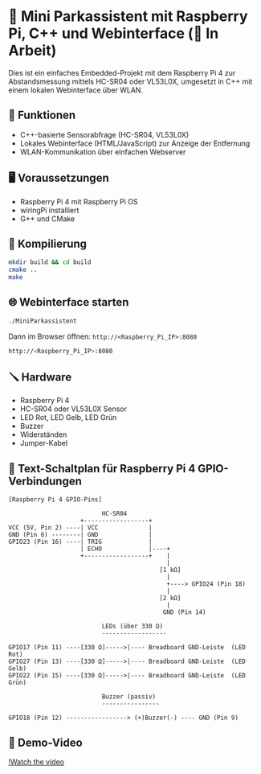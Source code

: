 # 🚗 Mini Parkassistent mit Raspberry Pi, C++ und Webinterface (🚧 In Arbeit)

Dies ist ein einfaches Embedded-Projekt mit dem Raspberry Pi 4 zur Abstandsmessung mittels HC-SR04 oder VL53L0X, umgesetzt in C++ mit einem lokalen Webinterface über WLAN.

## 🔧 Funktionen
- C++-basierte Sensorabfrage (HC-SR04, VL53L0X)
- Lokales Webinterface (HTML/JavaScript) zur Anzeige der Entfernung
- WLAN-Kommunikation über einfachen Webserver

## 🖥️ Voraussetzungen
- Raspberry Pi 4 mit Raspberry Pi OS
- wiringPi installiert
- G++ und CMake

## 🚀 Kompilierung
```bash
mkdir build && cd build
cmake ..
make
```

## 🌐 Webinterface starten
```bash
./MiniParkassistent
```
Dann im Browser öffnen: `http://<Raspberry_Pi_IP>:8080`
```bash
http://<Raspberry_Pi_IP>:8080
```
## 🪛 Hardware
- Raspberry Pi 4
- HC-SR04 oder VL53L0X Sensor
- LED Rot, LED Gelb, LED Grün
- Buzzer
- Widerständen
- Jumper-Kabel

## 📐 Text-Schaltplan für Raspberry Pi 4 GPIO-Verbindungen
```
[Raspberry Pi 4 GPIO-Pins]

                          HC-SR04
                    +------------------+
VCC (5V, Pin 2) ----| VCC              |
GND (Pin 6) --------| GND              |
GPIO23 (Pin 16) ----| TRIG             |
                    | ECHO             |----+
                    +------------------+    |
                                            |
                                          [1 kΩ]
                                            |
                                            +----> GPIO24 (Pin 18)
                                            |
                                          [2 kΩ]
                                            |
                                           GND (Pin 14)

                          LEDs (über 330 Ω)
                          ------------------

GPIO17 (Pin 11) ----[330 Ω]----->|---- Breadboard GND-Leiste  (LED Rot)
GPIO27 (Pin 13) ----[330 Ω]----->|---- Breadboard GND-Leiste  (LED Gelb)
GPIO22 (Pin 15) ----[330 Ω]----->|---- Breadboard GND-Leiste  (LED Grün)

                          Buzzer (passiv)
                          ----------------

GPIO18 (Pin 12) -----------------> (+)Buzzer(-) ---- GND (Pin 9)

```

## 🎥 Demo-Video

[!Watch the video](https://youtu.be/yX5S4pld-jY)

